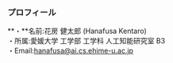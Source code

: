 ### プロフィール
**・**名前:花房 健太郎 (Hanafusa Kentaro)<br>
・所属:愛媛大学 工学部 工学科 人工知能研究室 B3<br>
・Email:hanafusa@ai.cs.ehime-u.ac.jp<br>

<!--
**hanafusa0108/hanafusa0108** is a ✨ _special_ ✨ repository because its `README.md` (this file) appears on your GitHub profile.

Here are some ideas to get you started:
- 🌱 I’m currently learning ...
- 👯 I’m looking to collaborate on ...
- 🤔 I’m looking for help with ...
- 💬 Ask me about ...
- 📫 How to reach me: ...
- 😄 Pronouns: ...
- ⚡ Fun fact: ...
-->

